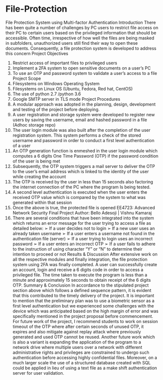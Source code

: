 # File-Protection
File Protection System using Multi-factor Authentication
Introduction
There has been quite a number of challenges by PC users to restrict file access on their PC to certain users based on the privileged information that should be accessible. Often time, irrespective of how well the files are being masked in subfolders, unauthorized users still find their way to open these documents. Consequently, a file protection system is developed to address this concern
Project Objectives
1. Restrict access of important files to privileged users
2. Implement a 2FA system to open sensitive documents on a user’s PC
3. To use an OTP and password system to validate a user’s access to a file
Project Scope
1. Filesystems on Windows Operating System
2. Filesystems on Linux OS (Ubuntu, Fedora, Red hat, CentOS)
3. The use of python 2.7 /python 3.6
4. Google SMTP server in TLS mode
Project Procedures
1. A modular approach was adopted in the planning, design, development and testing of the project before deploying.
2. A user registration and storage system were developed to register new users by saving the username, email and hashed password in a file (Adhoc storage repo)
3. The user login module was also built after the completion of the user registration system. This system performs a check of the stored username and password in order to conduct a first level authentication of a user
4. An OTP generation function is enmeshed in the user login module which computes a 6 digits One Time Password (OTP) if the password condition of the user is being met
5. Subsequently, the OTP system triggers a mail server to deliver the OTP to the user’s email address which is linked to the identity of the user while creating the account
6. The OTP is received by the user in less than 15 seconds also factoring the internet connection of the PC where the program Is being tested.
7. A second level authentication is executed when the user enters the received OTP value which is compared by the system to what was generated within that session
8. Once the above is true, the protected file is opened
EE4723: Advanced Network Security Final Project
Author: Bello Adesoji | Vishnu Kamaraj
9. There are several conditions that have been integrated into the system which returns an error message for the user trying to access a file as detailed below:
➢ If a user decides not to login
➢ If a new user uses an already taken username
➢ If a user enters a username not found in the authentication file (server)
➢ If a user trying to login uses an incorrect password
➢ If a user enters an incorrect OTP
➢ If a user fails to adhere to the instruction of using character “Y” or “N” to determine their intention to proceed or not
Results & Discussion
After extensive work on all the respective modules and finally integration, the file protection system using 2FA was finally completed. A user can successfully create an account, login and receive a 6 digits code in order to access a privileged file. The time taken to execute the program is less than a minute and approximately 15 seconds to obtain receipt of the 6 digits OTP.
Summary & Conclusion
In accordance to the stipulated project section above which follows a defined sequence pattern, it is evident that this contributed to the timely delivery of the project. It is important to mention that the preliminary plan was to use a biometric sensor as a first level authentication but we experienced some challenges with the device which was anticipated based on the high margin of error and was specifically mentioned in the project proposal before commencement. For future work of the project, I recommend students to work on session timeout of the OTP where after certain seconds of unused OTP, it expires and also mitigate against replay attack where previously generated and used OTP cannot be reused. Another future work which is also a variant is expanding the application of the program to a network drive where multiple users over a network with different administrative rights and privileges are constrained to undergo such authentication before accessing highly confidential files.
Moreover, on a much larger scale the use of a structured database created with SQL could be applied in lieu of using a text file as a make shift authentication server for user validation.

